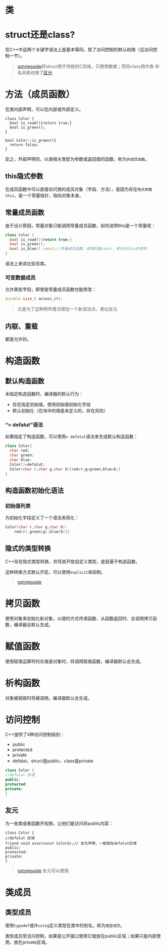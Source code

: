 # 类

# struct还是class?
在C++中这两个关键字语法上是基本等同，除了访问控制的默认权限（见访问控制一节）。

>[gstyleguide](https://google.github.io/styleguide/cppguide.html#Structs_vs._Classes)将struct用于传统的C风格，只携带数据；而将class用作类
>命名风格也做了[区分](https://google.github.io/styleguide/cppguide.html#Variable_Names)

# 方法（成员函数）
在类内部声明，可以在内部或外部定义。
```
class Color {
  bool is_read(){return true;}
  bool is_green();
}

bool Color::is_green(){
  return false;
}
```
反之，外部声明的，以类相关类型为参数或返回值的函数，称为`非成员函数`。

## this隐式参数
在成员函数中可以直接访问类的成员对象（字段、方法），是因为存在`隐式参数this`，是一个常量指针，指向对象本身。

## 常量成员函数
由于设计原因，常量对象只能调用常量成员函数，如何说明this是一个常量呢：
```cpp
class Color {
  bool is_read(){return true;}
  bool is_green();
  bool is_blue() const;//常量成员函数，使用后置const，表示对this的修饰
}
```
语法上来讲比较另类。

### 可变数据成员
允许某些字段，即使是常量成员函数也能修改：
```cpp
mutable size_t access_ctr;
```
>又是为了这种例外情况增加一个新语法点，类似友元

## 内联、重载
都是允许的。

# 构造函数
## 默认构造函数
未指定构造函数时，编译器的默认行为：

- 存在指定初始值，使用初始值初始化字段
- 默认初始化（在块中的值是未定义的，存在风险）

### “= defalut”语法
如果指定了构造函数，可以使用`= defalut`语法来生成默认构造函数：
```cpp
class Color{
  char red;
  char green;
  char blue;
  Color()=defalut;
  Color(char r,char g,char b){red=r;g=green;blue=b;}
}
```

## 构造函数初始化语法
### 初始值列表
为初始化字段定义了一个语法来简化：
```cpp
Color(char r,char g,char b):
    red(r),green(g),blue(b){}
```

## 隐式的类型转换
C++存在隐式类型转换，并将其开放自定义类型，底层基于构造函数。

这种转换方式默认开启，可以使用`explicit`来抑制。

>[gstyleguide](https://google.github.io/styleguide/cppguide.html#Implicit_Conversions)

# 拷贝函数
使用对象来初始化新对象，以值的方式传递函数、从函数返回时，会调用拷贝函数，编译器会默认生成。

# 赋值函数
使用赋值运算符的左值是对象时，将调用赋值函数，编译器默认会生成。

# 析构函数
对象被销毁时将被调用。编译器默认会生成。

# 访问控制
C++提供了4种访问控制级别：

- public
- protected
- private
- defalut，struct是public，class是private

```cpp
class Color {
//defalut 区域
public:
protected:
private:
}
```

## 友元
为一些类或者函数开权限，让他们能访问非public内容：
```
class Color {
//defalut 区域
friend void xxxx(const Color&);// 友元声明，一般放在defalut区域
public:
protected:
private:
}
```
>[gstyleguide](https://google.github.io/styleguide/cppguide.html#Friends)
>友元可以使用

# 类成员
## 类型成员
使用`typedef`或许`using`定义类型在类中的别名，称为`类型成员`。

类型成员受访问控制，如果是公开接口使用它就放在public区域；如果只是内部使用，放在private区域。

